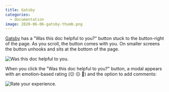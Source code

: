 ```yaml
---
title: Gatsby
categories:
  - documentation
image: 2020-06-06-gatsby-thumb.png
---
```


[Gatsby](https://www.gatsbyjs.org/docs/) has a "Was this doc helpful to you?" button stuck to the button-right of the page. As you scroll, the button comes with you. On smaller screens the button unhooks and sits at the bottom of the page.

![Was this doc helpful to you.](/feedback-library/img/2020-06-06-gatsby.png)

When you click the "Was this doc helpful to you?" button, a modal appears with an emotion-based rating (😕 😐 🙂) and the option to add comments:

![Rate your experience.](/feedback-library/img/2020-06-06-gatsby-2.png)
